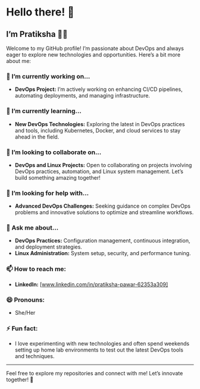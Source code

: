 # Hello there! 👋

## I’m Pratiksha 👩‍💻
Welcome to my GitHub profile! I’m passionate about DevOps and always eager to explore new technologies and opportunities. Here’s a bit more about me:

### 🔭 I’m currently working on...
- **DevOps Project:** I’m actively working on enhancing CI/CD pipelines, automating deployments, and managing infrastructure. 

### 🌱 I’m currently learning...
- **New DevOps Technologies:** Exploring the latest in DevOps practices and tools, including Kubernetes, Docker, and cloud services to stay ahead in the field.

### 👯 I’m looking to collaborate on...
- **DevOps and Linux Projects:** Open to collaborating on projects involving DevOps practices, automation, and Linux system management. Let’s build something amazing together!

### 🤔 I’m looking for help with...
- **Advanced DevOps Challenges:** Seeking guidance on complex DevOps problems and innovative solutions to optimize and streamline workflows.

### 💬 Ask me about...
- **DevOps Practices:** Configuration management, continuous integration, and deployment strategies.
- **Linux Administration:** System setup, security, and performance tuning.

### 📫 How to reach me:
- **LinkedIn:** [www.linkedin.com/in/pratiksha-pawar-62353a309]

### 😄 Pronouns:
- She/Her

### ⚡ Fun fact:
- I love experimenting with new technologies and often spend weekends setting up home lab environments to test out the latest DevOps tools and techniques.

---

Feel free to explore my repositories and connect with me! Let’s innovate together! 🚀
